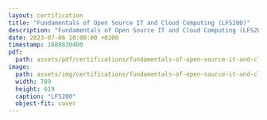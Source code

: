 ```yaml
---
layout: certification
title: "Fundamentals of Open Source IT and Cloud Computing (LFS200)"
description: "Fundamentals of Open Source IT and Cloud Computing (LFS200)"
date: 2023-07-06 10:00:00 +0200
timestamp: 1688630400
pdf:
  path: assets/pdf/certifications/fundamentals-of-open-source-it-and-cloud-computing-lfs200.pdf
image:
  path: assets/img/certifications/fundamentals-of-open-source-it-and-cloud-computing-lfs200.webp
  width: 789
  height: 619
  caption: "LFS200"
  object-fit: cover
---
```


